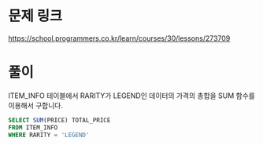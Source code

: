 # 문제 링크
https://school.programmers.co.kr/learn/courses/30/lessons/273709

# 풀이
ITEM_INFO 테이블에서 RARITY가 LEGEND인 데이터의 가격의 총합을 SUM 함수를 이용해서 구합니다.  

```sql
SELECT SUM(PRICE) TOTAL_PRICE
FROM ITEM_INFO
WHERE RARITY = 'LEGEND'
```
